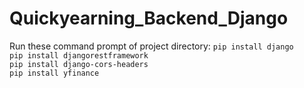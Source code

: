 # Quickyearning_Backend_Django

Run these command prompt of project directory:
`pip install django`<br>
`pip install djangorestframework`<br>
`pip install django-cors-headers`<br>
`pip install yfinance`<br>
